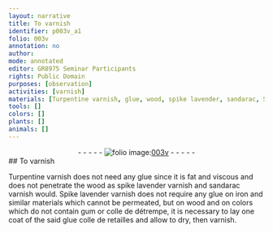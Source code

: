 ```yaml
---
layout: narrative
title: To varnish
identifier: p003v_a1
folio: 003v
annotation: no
author:
mode: annotated
editor: GR8975 Seminar Participants
rights: Public Domain
purposes: [observation]
activities: [varnish]
materials: [Turpentine varnish, glue, wood, spike lavender, sandarac, Spike lavender, iron, colors, gum, colle de détrempe, glue colle de retailles]
tools: []
colors: []
plants: []
animals: []
---
```


 <div class="folio" align="center">- - - - - <a href="http://gallica.bnf.fr/ark:/12148/btv1b10500001g/f12.image" target="_blank"><img src="https://cu-mkp.github.io/GR8975-edition/assets/photo-icon.png" alt="folio image: " style="display:inline-block; margin-bottom:-3px;"/>003v</a> - - - - - </div> 
## To varnish

 
 <span class="activity"></span>  <span class="material">Turpentine varnish</span> does not need any <span class="material">glue</span> since it is fat and viscous and does not penetrate the <span class="material">wood</span> as <span class="material_format"><span class="material">spike lavender</span> varnish</span> and <span class="material_format"><span class="material">sandarac</span> varnish</span> would. <span class="material_format"><span class="material">Spike lavender</span> varnish</span> does not require any <span class="material">glue</span> on <span class="material">iron</span> and similar materials which cannot be permeated, but on <span class="material">wood</span> and on <span class="material">colors</span> which do not contain <span class="material">gum</span> or <span class="material"><span class="foreign">colle de détrempe</span></span>, it is necessary to lay one coat of the said <span class="material">glue <span class="foreign">colle de retailles</span></span> and allow to dry, then varnish.  
 